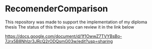 # RecomenderComparison

This repository was made to support the implementation of my diploma thesis
The status of this thesis you can review it in the link below

https://docs.google.com/document/d/1f1OwwZ7TVYBsBo-7Jrx5B8Nhlzr3JRcQ2rODQsmG03w/edit?usp=sharing

